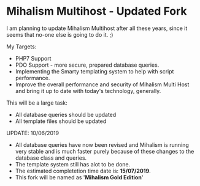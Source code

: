 <h1>Mihalism Multihost - Updated Fork</h1>

I am planning to update Mihalism Multihost after all these years, since it seems that no-one else is going to do it. ;)

My Targets:
<ul>
  <li>PHP7 Support</li>
  <li>PDO Support - more secure, prepared database queries.</li>
  <li>Implementing the Smarty templating system to help with script performance.</li>
  <li>Improve the overall performance and security of Mihalism Multi Host and bring it up to date with today's technology, generally.</li>
</ul>

This will be a large task:
<ul>
  <li>All database queries should be updated</li>
  <li>All template files should be updated</li>
</ul>
  
<p>
  UPDATE: 10/06/2019
  <ul>
    <li>All database queries have now been revised and Mihalism is running very stable and is much faster purely because of these changes to the database class and queries.</li>
    <li>The template system still has alot to be done.</li>
    <li>The estimated completetion time date is: <b>15/07/2019</b>.</li>
    <li>This fork will be named as '<b>Mihalism Gold Edition</b>'</li>
    </ul>
</p>
